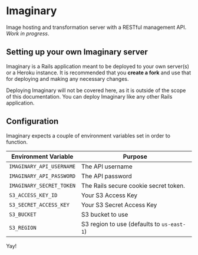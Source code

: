 # Imaginary

Image hosting and transformation server with a RESTful management API.
_Work in progress_.

## Setting up your own Imaginary server

Imaginary is a Rails application meant to be deployed to your own server(s) or a Heroku instance. It is recommended that you **create a fork** and use that for deploying and making any necessary changes.

Deploying Imaginary will not be covered here, as it is outside of the scope of this documentation. You can deploy Imaginary like any other Rails application.

## Configuration

Imaginary expects a couple of environment variables set in order to function.

| Environment Variable     | Purpose |
| ------------------------ | ------- |
| `IMAGINARY_API_USERNAME` | The API username |
| `IMAGINARY_API_PASSWORD` | The API password |
| `IMAGINARY_SECRET_TOKEN` | The Rails secure cookie secret token. |
| `S3_ACCESS_KEY_ID` | Your S3 Access Key |
| `S3_SECRET_ACCESS_KEY` | Your S3 Secret Access Key |
| `S3_BUCKET` | S3 bucket to use |
| `S3_REGION` | S3 region to use (defaults to `us-east-1`) |

Yay!
